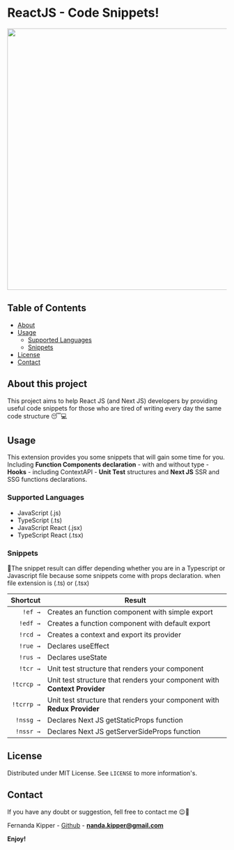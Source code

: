 # ReactJS - Code Snippets!

<img src="./snippets.gif" width="600px">

## Table of Contents

- [About](#About-this-project)
- [Usage](#Usage)
  - [Supported Languages](#supported-languages)
  - [Snippets](#snippets)
- [License](#license)
- [Contact](#contact)


## About this project

This project aims to help React JS (and Next JS) developers by providing useful code snippets for those who are 
tired of writing every day the same code structure 😴💻
## Usage

This extension provides you some snippets that will gain some time for you. Including 
**Function Components declaration** - with and without type - **Hooks** - including ContextAPI - **Unit Test** structures 
and **Next JS** SSR and SSG functions declarations.

### Supported Languages

- JavaScript (.js)
- TypeScript (.ts)
- JavaScript React (.jsx)
- TypeScript React (.tsx)
### Snippets

📌The snippet result can differ depending whether you are in a Typescript or Javascript file because some snippets come with props declaration.
when file extension is (.ts) or (.tsx)

|                    Shortcut | Result                                                                       |
| -------------------------:  | -----------------------------------------------------------------------------|
|                     `!ef →` | Creates an function component with simple export                             |
|                    `!edf →` | Creates a function component with default export                             |
|                    `!rcd →` | Creates a context and export its provider                                    |
|                   `!rue →`  | Declares useEffect                                                           |
|                    `!rus →` | Declares useState                                                            |
|                    `!tcr →` | Unit test structure that renders your component                              |
|                  `!tcrcp →` | Unit test structure that renders your component with **Context Provider**    |
|                  `!tcrrp →` | Unit test structure that renders your component with **Redux Provider**      |
|                   `!nssg →` | Declares Next JS getStaticProps function                                     |
|                   `!nssr →` |  Declares Next JS getServerSideProps function                                |

## License

Distributed under MIT License. See `LICENSE` to more information's.

## Contact

If you have any doubt or suggestion, fell free to contact me 😉📲

Fernanda Kipper - [Github](https://github.com/Fernanda-Kipper) - **nanda.kipper@gmail.com**

**Enjoy!**
